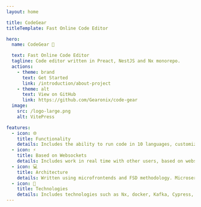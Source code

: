 ```yaml
---
layout: home

title: CodeGear
titleTemplate: Fast Online Code Editor

hero:
  name: CodeGear 💫

  text: Fast Online Code Editor
  tagline: Code editor written in Preact, NestJS and Nx monorepo.
  actions:
    - theme: brand
      text: Get Started
      link: /introduction/about-project
    - theme: alt
      text: View on GitHub
      link: https://github.com/Gearonix/code-gear
  image:
    src: /logo-large.png
    alt: VitePress

features:
  - icon: 🌐
    title: Functionality
    details: Includes the ability to run code in 10 languages, customize the theme and languages.
  - icon: ⚡ 
    title: Based on Websockets
    details: Includes work in real time with other users, based on websockets (socket.io).
  - icon: 💻
    title: Architecture
    details: Written using microfrontends and FSD methodology. Microservices, CQRS and DDD are used for the backend.
  - icon: 🚄
    title: Technologies
    details: Includes technologies such as Nx, docker, Kafka, Cypress, Jest, Preact, Nginx, Mobx, Ansible, Kubernetes and many others!
---
```

